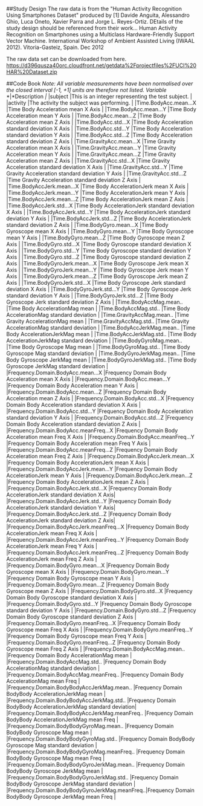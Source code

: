 
##Study Design
The raw data is from the "Human Activity Recognition Using Smartphones Dataset" produced by [1] Davide Anguita, Alessandro Ghio, Luca Oneto, Xavier Parra and Jorge L. Reyes-Ortiz.
DEtails of the study design should be referenced from their work...
Human Activity Recognition on Smartphones using a Multiclass Hardware-Friendly Support Vector Machine. International Workshop of Ambient Assisted Living (IWAAL 2012). Vitoria-Gasteiz, Spain. Dec 2012

The raw data set can be downloaded from here. https://d396qusza40orc.cloudfront.net/getdata%2Fprojectfiles%2FUCI%20HAR%20Dataset.zip 

##Code Book
*Note: All variable measurements have been normalised over the closed interval [-1, +1] units are therefore not listed.*
*Variable*                                     *|*Description                                                   *|*
|subject                                        |This is an integer representing the test subject.               |
|activity                                       |The activity the subject was performing.                        |
|Time.BodyAcc.mean...X                          |Time Body Acceleration mean X Axis                              |
|Time.BodyAcc.mean...Y                          |Time Body Acceleration mean Y Axis                              |
|Time.BodyAcc.mean...Z                          |Time Body Acceleration mean Z Axis                              |
|Time.BodyAcc.std...X                           |Time Body Acceleration standard deviation X Axis                |
|Time.BodyAcc.std...Y                           |Time Body Acceleration standard deviation Y Axis                |
|Time.BodyAcc.std...Z                           |Time Body Acceleration standard deviation Z Axis                |
|Time.GravityAcc.mean...X                       |Time Gravity Acceleration mean X Axis                           |
|Time.GravityAcc.mean...Y                       |Time Gravity Acceleration mean Y Axis                           |
|Time.GravityAcc.mean...Z                       |Time Gravity Acceleration mean Z Axis                           |
|Time.GravityAcc.std...X                        |Time Gravity Acceleration standard deviation X Axis             |
|Time.GravityAcc.std...Y                        |Time Gravity Acceleration standard deviation Y Axis             |
|Time.GravityAcc.std...Z                        |Time Gravity Acceleration standard deviation Z Axis             |
|Time.BodyAccJerk.mean...X                      |Time Body AccelerationJerk mean X Axis                          |
|Time.BodyAccJerk.mean...Y                      |Time Body AccelerationJerk mean Y Axis                          |
|Time.BodyAccJerk.mean...Z                      |Time Body AccelerationJerk mean Z Axis                          |
|Time.BodyAccJerk.std...X                       |Time Body AccelerationJerk standard deviation X Axis            |
|Time.BodyAccJerk.std...Y                       |Time Body AccelerationJerk standard deviation Y Axis            |
|Time.BodyAccJerk.std...Z                       |Time Body AccelerationJerk standard deviation Z Axis            |
|Time.BodyGyro.mean...X                         |Time Body Gyroscope  mean X Axis                                |
|Time.BodyGyro.mean...Y                         |Time Body Gyroscope  mean Y Axis                                |
|Time.BodyGyro.mean...Z                         |Time Body Gyroscope  mean Z Axis                                |
|Time.BodyGyro.std...X                          |Time Body Gyroscope  standard deviation X Axis                  |
|Time.BodyGyro.std...Y                          |Time Body Gyroscope  standard deviation Y Axis                  |
|Time.BodyGyro.std...Z                          |Time Body Gyroscope  standard deviation Z Axis                  |
|Time.BodyGyroJerk.mean...X                     |Time Body Gyroscope Jerk mean X Axis                            |
|Time.BodyGyroJerk.mean...Y                     |Time Body Gyroscope Jerk mean Y Axis                            |
|Time.BodyGyroJerk.mean...Z                     |Time Body Gyroscope Jerk mean Z Axis                            |
|Time.BodyGyroJerk.std...X                      |Time Body Gyroscope Jerk standard deviation X Axis              |
|Time.BodyGyroJerk.std...Y                      |Time Body Gyroscope Jerk standard deviation Y Axis              |
|Time.BodyGyroJerk.std...Z                      |Time Body Gyroscope Jerk standard deviation Z Axis              |
|Time.BodyAccMag.mean..                         |Time Body AccelerationMag mean                                  |
|Time.BodyAccMag.std..                          |Time Body AccelerationMag standard deviation                    |
|Time.GravityAccMag.mean..                      |Time Gravity AccelerationMag mean                               |
|Time.GravityAccMag.std..                       |Time Gravity AccelerationMag standard deviation                 |
|Time.BodyAccJerkMag.mean..                     |Time Body AccelerationJerkMag mean                              |
|Time.BodyAccJerkMag.std..                      |Time Body AccelerationJerkMag standard deviation                |
|Time.BodyGyroMag.mean..                        |Time Body Gyroscope Mag mean                                    |
|Time.BodyGyroMag.std..                         |Time Body Gyroscope Mag standard deviation                      |
|Time.BodyGyroJerkMag.mean..                    |Time Body Gyroscope JerkMag mean                                |
|Time.BodyGyroJerkMag.std..                     |Time Body Gyroscope JerkMag standard deviation                  |
|Frequency.Domain.BodyAcc.mean...X              |Frequency Domain Body Acceleration mean X Axis                  |
|Frequency.Domain.BodyAcc.mean...Y              |Frequency Domain Body Acceleration mean Y Axis                  |
|Frequency.Domain.BodyAcc.mean...Z              |Frequency Domain Body Acceleration mean Z Axis                  |
|Frequency.Domain.BodyAcc.std...X               |Frequency Domain Body Acceleration standard deviation X Axis    |
|Frequency.Domain.BodyAcc.std...Y               |Frequency Domain Body Acceleration standard deviation Y Axis    |
|Frequency.Domain.BodyAcc.std...Z               |Frequency Domain Body Acceleration standard deviation Z Axis    |
|Frequency.Domain.BodyAcc.meanFreq...X          |Frequency Domain Body Acceleration mean Freq X Axis             |
|Frequency.Domain.BodyAcc.meanFreq...Y          |Frequency Domain Body Acceleration mean Freq Y Axis             |
|Frequency.Domain.BodyAcc.meanFreq...Z          |Frequency Domain Body Acceleration mean Freq Z Axis             |
|Frequency.Domain.BodyAccJerk.mean...X          |Frequency Domain Body AccelerationJerk mean X Axis              |
|Frequency.Domain.BodyAccJerk.mean...Y          |Frequency Domain Body AccelerationJerk mean Y Axis              |
|Frequency.Domain.BodyAccJerk.mean...Z          |Frequency Domain Body AccelerationJerk mean Z Axis              |
|Frequency.Domain.BodyAccJerk.std...X           |Frequency Domain Body AccelerationJerk standard deviation X Axis|
|Frequency.Domain.BodyAccJerk.std...Y           |Frequency Domain Body AccelerationJerk standard deviation Y Axis|
|Frequency.Domain.BodyAccJerk.std...Z           |Frequency Domain Body AccelerationJerk standard deviation Z Axis|
|Frequency.Domain.BodyAccJerk.meanFreq...X      |Frequency Domain Body AccelerationJerk mean Freq X Axis         |
|Frequency.Domain.BodyAccJerk.meanFreq...Y      |Frequency Domain Body AccelerationJerk mean Freq Y Axis         |
|Frequency.Domain.BodyAccJerk.meanFreq...Z      |Frequency Domain Body AccelerationJerk mean Freq Z Axis         |
|Frequency.Domain.BodyGyro.mean...X             |Frequency Domain Body Gyroscope  mean X Axis                    |
|Frequency.Domain.BodyGyro.mean...Y             |Frequency Domain Body Gyroscope  mean Y Axis                    |
|Frequency.Domain.BodyGyro.mean...Z             |Frequency Domain Body Gyroscope  mean Z Axis                    |
|Frequency.Domain.BodyGyro.std...X              |Frequency Domain Body Gyroscope  standard deviation X Axis      |
|Frequency.Domain.BodyGyro.std...Y              |Frequency Domain Body Gyroscope  standard deviation Y Axis      |
|Frequency.Domain.BodyGyro.std...Z              |Frequency Domain Body Gyroscope  standard deviation Z Axis      |
|Frequency.Domain.BodyGyro.meanFreq...X         |Frequency Domain Body Gyroscope  mean Freq X Axis               |
|Frequency.Domain.BodyGyro.meanFreq...Y         |Frequency Domain Body Gyroscope  mean Freq Y Axis               |
|Frequency.Domain.BodyGyro.meanFreq...Z         |Frequency Domain Body Gyroscope  mean Freq Z Axis               |
|Frequency.Domain.BodyAccMag.mean..             |Frequency Domain Body AccelerationMag mean                      |
|Frequency.Domain.BodyAccMag.std..              |Frequency Domain Body AccelerationMag standard deviation        |
|Frequency.Domain.BodyAccMag.meanFreq..         |Frequency Domain Body AccelerationMag mean Freq                 |
|Frequency.Domain.BodyBodyAccJerkMag.mean..     |Frequency Domain BodyBody AccelerationJerkMag mean              |
|Frequency.Domain.BodyBodyAccJerkMag.std..      |Frequency Domain BodyBody AccelerationJerkMag standard deviation|
|Frequency.Domain.BodyBodyAccJerkMag.meanFreq.. |Frequency Domain BodyBody AccelerationJerkMag mean Freq         |
|Frequency.Domain.BodyBodyGyroMag.mean..        |Frequency Domain BodyBody Gyroscope Mag mean                    |
|Frequency.Domain.BodyBodyGyroMag.std..         |Frequency Domain BodyBody Gyroscope Mag standard deviation      |
|Frequency.Domain.BodyBodyGyroMag.meanFreq..    |Frequency Domain BodyBody Gyroscope Mag mean Freq               |
|Frequency.Domain.BodyBodyGyroJerkMag.mean..    |Frequency Domain BodyBody Gyroscope JerkMag mean                |
|Frequency.Domain.BodyBodyGyroJerkMag.std..     |Frequency Domain BodyBody Gyroscope JerkMag standard deviation  |
|Frequency.Domain.BodyBodyGyroJerkMag.meanFreq..|Frequency Domain BodyBody Gyroscope JerkMag mean Freq           |

